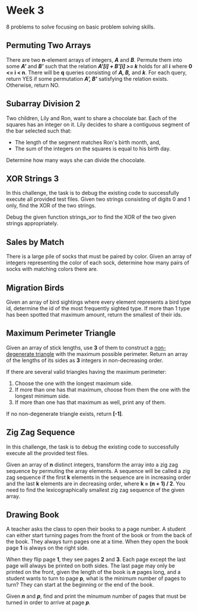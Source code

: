 # Week 3
8 problems to solve focusing on basic problem solving skills.

## Permuting Two Arrays
There are two **n**-element arrays of integers, ***A*** and ***B***. Permute them into some ***A'*** and ***B'*** such that the relation ***A'[i] + B'[i] >= k*** holds for all **i** where **0 <= i < n**.
There will be **q** queries consisting of ***A, B,*** and ***k***. For each query, return YES if some permutation ***A', B'*** satisfying the relation exists. Otherwise, return NO.

## Subarray Division 2
Two children, Lily and Ron, want to share a chocolate bar. Each of the squares has an integer on it.
Lily decides to share a contiguous segment of the bar selected such that:
- The length of the segment matches Ron's birth month, and,
- The sum of the integers on the squares is equal to his birth day.

Determine how many ways she can divide the chocolate.

## XOR Strings 3
In this challenge, the task is to debug the existing code to successfully execute all provided test files.
Given two strings consisting of digits 0 and 1 only, find the XOR of the two strings.

Debug the given function strings_xor to find the XOR of the two given strings appropriately.

## Sales by Match
There is a large pile of socks that must be paired by color. Given an array of integers representing the color of each sock, determine how many pairs of socks with matching colors there are.

## Migration Birds
Given an array of bird sightings where every element represents a bird type id, determine the id of the most frequently sighted type. If more than 1 type has been spotted that maximum amount, return the smallest of their ids.

## Maximum Perimeter Triangle
Given an array of stick lengths, use **3** of them to construct a [non-degenerate triangle](https://en.wikipedia.org/wiki/Degeneracy_(mathematics)#Triangle) with the maximum possible perimeter. Return an array of the lengths of its sides as **3** integers in non-decreasing order.

If there are several valid triangles having the maximum perimeter:
1. Choose the one with the longest maximum side.
2. If more than one has that maximum, choose from them the one with the longest minimum side.
3. If more than one has that maximum as well, print any of them.

If no non-degenerate triangle exists, return **[-1]**.

## Zig Zag Sequence
In this challenge, the task is to debug the existing code to successfully execute all the provided test files.

Given an array of **n** distinct integers, transform the array into a zig zag sequence by permuting the array elements.
A sequence will be called a zig zag sequence if the first **k** elements in the sequence are in increasing order and the last **k** elements are in decreasing order, where **k = (n + 1) / 2**. You need to find the lexicographically smallest zig zag sequence of the given array.

## Drawing Book
A teacher asks the class to open their books to a page number. A student can either start turning pages from the front of the book or from the back of the book. They always turn pages one at a time. When they open the book page **1** is always on the right side.

When they flip page **1**, they see pages **2** and **3**. Each page except the last page will always be printed on both sides. The last page may only be printed on the front, given the length of the book is ***n*** pages long, and a student wants to turn to page **p**, what is the minimum number of pages to turn? They can start at the beginning or the end of the book.

Given ***n*** and ***p***, find and print the minumum number of pages that must be turned in order to arrive at page ***p***.